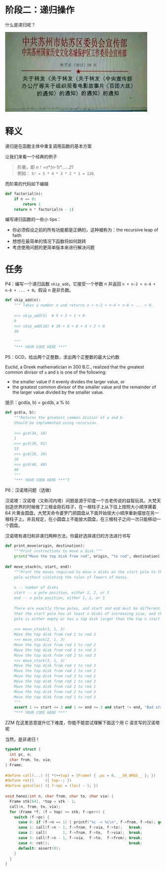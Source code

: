 # 阶段二：递归操作

什么是递归呢？

![](static/boxcnCNpeAE9Hy61cyvtxfioIHg.png)

# 

# 释义

递归是在函数主体中重复调用函数的基本方案

让我们来看一个经典的例子

> 阶乘，即 n！=n*(n-1)*......*2*1<br/>例如： `5! = 5 * 4 * 3 * 2 * 1 = 120`.

而阶乘的代码如下编辑

```python
def factorial(n):
    if n == 0:
        return 1
    return n * factorial(n - 1)
```

编写递归函数的一些小 tips：

- 你必须假设之前的所有功能都是正确的，这种被称为：the recursive leap of faith
- 想想在最简单的情况下函数将如何跳转
- 考虑使用问题的更简单版本来进行解决问题

# 任务

P4：编写一个递归函数 `skip_add`，它接受一个参数 n 并返回 `n + n-2 + n-4 + n-6 + ... + 0`。假设 n 是非负数。

```python
def skip_add(n):
    """ Takes a number n and returns n + n-2 + n-4 + n-6 + ... + 0.

    >>> skip_add(5)  # 5 + 3 + 1 + 0
    9
    >>> skip_add(10) # 10 + 8 + 6 + 4 + 2 + 0
    30
    
    """
    "*** YOUR CODE HERE ***"
```

P5：GCD，给出两个正整数，求出两个正整数的最大公约数

Euclid, a Greek mathematician in 300 B.C., realized that the greatest common divisor of `a` and `b` is one of the following:

- the smaller value if it evenly divides the larger value, or
- the greatest common divisor of the smaller value and the remainder of the larger value divided by the smaller value.

提示：gcd(a, b) = gcd(b, a % b)

```python
def gcd(a, b):
    """Returns the greatest common divisor of a and b.
    Should be implemented using recursion.

    >>> gcd(34, 19)
    1
    >>> gcd(39, 91)
    13
    >>> gcd(20, 30)
    10
    >>> gcd(40, 40)
    40
    """
    "*** YOUR CODE HERE ***"7
```

P6：汉诺塔问题（选做）

汉诺塔：汉诺塔（又称河内塔）问题是源于印度一个古老传说的益智玩具。大梵天创造世界的时候做了三根金刚石柱子，在一根柱子上从下往上按照大小顺序摞着 64 片黄金圆盘。大梵天命令婆罗门把圆盘从下面开始按大小顺序重新摆放在另一根柱子上。并且规定，在小圆盘上不能放大圆盘，在三根柱子之间一次只能移动一个圆盘。

汉诺塔有递归和非递归两种方法，你最好选择递归的方法进行书写

```python
def print_move(origin, destination):
    """Print instructions to move a disk."""
    print("Move the top disk from rod", origin, "to rod", destination)

def move_stack(n, start, end):
    """Print the moves required to move n disks on the start pole to the end
    pole without violating the rules of Towers of Hanoi.

    n -- number of disks
    start -- a pole position, either 1, 2, or 3
    end -- a pole position, either 1, 2, or 3

    There are exactly three poles, and start and end must be different. Assume
    that the start pole has at least n disks of increasing size, and the end
    pole is either empty or has a top disk larger than the top n start disks.

    >>> move_stack(1, 1, 3)
    Move the top disk from rod 1 to rod 3
    >>> move_stack(2, 1, 3)
    Move the top disk from rod 1 to rod 2
    Move the top disk from rod 1 to rod 3
    Move the top disk from rod 2 to rod 3
    >>> move_stack(3, 1, 3)
    Move the top disk from rod 1 to rod 3
    Move the top disk from rod 1 to rod 2
    Move the top disk from rod 3 to rod 2
    Move the top disk from rod 1 to rod 3
    Move the top disk from rod 2 to rod 1
    Move the top disk from rod 2 to rod 3
    Move the top disk from rod 1 to rod 3
    """
    assert 1 <= start <= 3 and 1 <= end <= 3 and start != end, "Bad start/end"
    "*** YOUR CODE HERE ***"
```

ZZM 在这里恶意提升亿下难度，你能不能尝试理解下面这个用 C 语言写的汉诺塔呢

当然，是非递归！

```c
typedef struct {
  int pc, n;
  char from, to, via;
} Frame;

#define call(...) ({ *(++top) = (Frame) { .pc = 0, __VA_ARGS__ }; })
#define ret()     ({ top--; })
#define goto(loc) ({ f->pc = (loc) - 1; })

void hanoi(int n, char from, char to, char via) {
  Frame stk[64], *top = stk - 1;
  call(n, from, to, via);
  for (Frame *f; (f = top) >= stk; f->pc++) {
    switch (f->pc) {
      case 0: if (f->n == 1) { printf("%c -> %c\n", f->from, f->to); goto(4); } break;
      case 1: call(f->n - 1, f->from, f->via, f->to);   break;
      case 2: call(       1, f->from, f->to,  f->via);  break;
      case 3: call(f->n - 1, f->via,  f->to,  f->from); break;
      case 4: ret();                                    break;
      default: assert(0);
    }
  }
}
```
